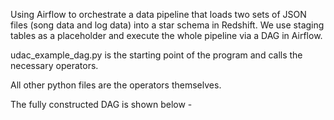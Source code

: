 Using Airflow to orchestrate a data pipeline that loads two sets of JSON files (song data and log data) into a star schema in Redshift. We use staging tables as a placeholder and execute the whole pipeline via a DAG in Airflow. 

udac_example_dag.py is the starting point of the program and calls the necessary operators.

All other python files are the operators themselves.

The fully constructed DAG is shown below - 


